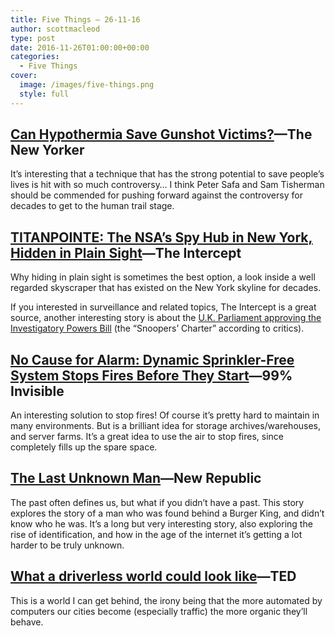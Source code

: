 ```yaml
---
title: Five Things – 26-11-16
author: scottmacleod
type: post
date: 2016-11-26T01:00:00+00:00
categories:
  - Five Things
cover:
  image: /images/five-things.png
  style: full
---
```

## [Can Hypothermia Save Gunshot Victims?][1]—The New Yorker

It’s interesting that a technique that has the strong potential to save people’s lives is hit with so much controversy… I think Peter Safa and Sam Tisherman should be commended for pushing forward against the controversy for decades to get to the human trail stage.

## [TITANPOINTE: The NSA’s Spy Hub in New York, Hidden in Plain Sight][2]—The Intercept

Why hiding in plain sight is sometimes the best option, a look inside a well regarded skyscraper that has existed on the New York skyline for decades.

If you interested in surveillance and related topics, The Intercept is a great source, another interesting story is about the [U.K. Parliament approving the Investigatory Powers Bill][3]&nbsp;(the “Snoopers’ Charter” according to critics).

## [No Cause for Alarm: Dynamic Sprinkler-Free System Stops Fires Before They Start][4]—99% Invisible

An interesting solution to stop fires! Of course it’s pretty hard to maintain in many environments. But is a brilliant idea for storage archives/warehouses, and server farms. It’s a great idea to use the air to stop fires, since completely fills up the spare space.

## [The Last Unknown Man][5]—New Republic

The past often defines us, but what if you didn’t have a past. This story explores the story of a man who was found behind a Burger King, and didn’t know who he was. It’s a long but very interesting story, also exploring the rise of identification, and how in the age of the internet it’s getting a lot harder to be truly unknown.

## [What a driverless world could look like][6]—TED

This is a world I can get behind, the irony being that the more automated by computers our cities become (especially traffic) the more organic they’ll behave.

 [1]: http://www.newyorker.com/magazine/2016/11/28/can-hypothermia-save-gunshot-victims
 [2]: https://theintercept.com/2016/11/16/the-nsas-spy-hub-in-new-york-hidden-in-plain-sight/
 [3]: https://theintercept.com/2016/11/22/ipbill-uk-surveillance-snowden-parliament-approved/
 [4]: http://99percentinvisible.org/article/no-cause-alarm-dynamic-sprinkler-free-system-stops-fires-start/
 [5]: https://newrepublic.com/article/138068/last-unknown-man
 [6]: https://www.youtube.com/watch?v=OlLFK8oSNEM
